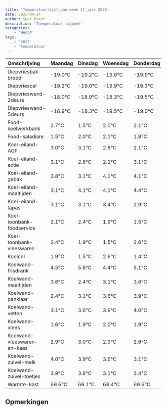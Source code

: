 ```yaml
---
title: 'Temperatuurlijst van week 17 jaar 2025'
date: 2025-04-24
author: Spar Pater
description: 'Themperatuur logboek'
categories:
    - 'HACCP'
tags:
    - '2025'
    - 'temperatuur'
---
```

|Omschrijving|Maandag|Dinsdag|Woensdag|Donderdag|Vrijdag|Zaterdag|Zondag|
|:---|:---|:---|:---|:---|:---|:---|:---|
|Diepvriesbak-brood|-19.0°C|-19.2°C|-19.0°C|-19.9°C| | | |
|Diepvriescel|-19.2°C|-19.0°C|-19.9°C|-19.3°C| | | |
|Diepvrieswand-2deurs|-18.0°C|-18.9°C|-18.3°C|-19.5°C| | | |
|Diepvrieswand-5deurs|-18.9°C|-18.3°C|-19.5°C|-19.0°C| | | |
|Food-koelwerkbank|2.7°C|1.5°C|2.0°C|2.1°C| | | |
|Food-saladiare|1.5°C|2.0°C|2.1°C|1.8°C| | | |
|Koel-eiland-AGF|3.0°C|3.1°C|2.8°C|2.1°C| | | |
|Koel-eiland-actie|3.1°C|2.8°C|2.1°C|3.1°C| | | |
|Koel-eiland-gebak|3.8°C|3.1°C|4.1°C|4.1°C| | | |
|Koel-eiland-maaltijden|3.1°C|4.1°C|4.1°C|4.4°C| | | |
|Koel-eiland-tapas|3.1°C|3.1°C|3.4°C|2.9°C| | | |
|Koel-toonbank-foodservice|2.1°C|2.4°C|1.9°C|1.5°C| | | |
|Koel-toonbank-vleeswaren|2.4°C|1.9°C|1.5°C|2.6°C| | | |
|Koelcel|1.9°C|1.5°C|2.6°C|1.4°C| | | |
|Koelwand-frisdrank|4.5°C|5.6°C|4.4°C|5.1°C| | | |
|Koelwand-maaltijden|3.6°C|2.4°C|3.1°C|3.6°C| | | |
|Koelwand-panklaar|2.4°C|3.1°C|3.6°C|3.9°C| | | |
|Koelwand-vetten|3.1°C|3.6°C|3.9°C|4.0°C| | | |
|Koelwand-vlees|1.6°C|1.9°C|2.0°C|1.9°C| | | |
|Koelwand-vleeswaren-en-kaas|2.9°C|3.0°C|2.9°C|2.6°C| | | |
|Koelwand-zuivel-melk|4.0°C|3.9°C|3.6°C|3.1°C| | | |
|Koelwand-zuivel-toetjes|3.9°C|3.6°C|3.1°C|2.4°C| | | |
|Warmte-kast|69.6°C|69.1°C|68.4°C|69.6°C| | | |

## Opmerkingen


